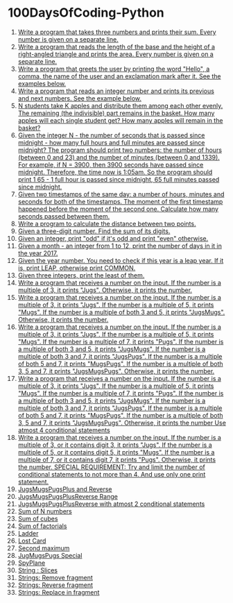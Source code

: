 # 100DaysOfCoding-Python
1. [Write a program that takes three numbers and prints their sum. Every number is given on a separate line.](Day001.md)
2. [Write a program that reads the length of the base and the height of a right-angled triangle and prints the area. Every number is given on a separate line.
](Day002.md)
3. [Write a program that greets the user by printing the word "Hello", a comma, the name of the user and an exclamation mark after it. See the examples below.](Day003.md)
4. [Write a program that reads an integer number and prints its previous and next numbers. See the example below.
](Day004.md)
5. [N students take K apples and distribute them among each other evenly. The remaining (the indivisible) part remains in the basket. How many apples will each single student get? How many apples will remain in the basket?
](Day005.md)
6. [Given the integer N - the number of seconds that is passed since midnight - how many full hours and full minutes are passed since midnight?
The program should print two numbers: the number of hours (between 0 and 23) and the number of minutes (between 0 and 1339).
For example, if N = 3900, then 3900 seconds have passed since midnight. 
Therefore, the time now is 1:05am. 
So the program should print 1 65 - 1 full hour is passed since midnight, 65 full minutes passed since midnight.  ](Day006.md)
7. [Given two timestamps of the same day: a number of hours, minutes and seconds for both of the timestamps. The moment of the first timestamp happened before the moment of the second one. Calculate how many seconds passed between them.](Day007.md)
8. [Write a program to calculate the distance between two points.
](Day008.md)
9. [Given a three-digit number. Find the sum of its digits.       ](Day009.md)
10. [Given an integer, print "odd" if it's odd and print "even" otherwise.](Day010.md)
11. [Given a month - an integer from 1 to 12, print the number of days in it in the year 2017.](Day011.md)
12. [Given the year number. You need to check if this year is a leap year. If it is, print LEAP, otherwise print COMMON.](Day012.md)
13. [Given three integers, print the least of them.](Day013.md)
14. [Write a program that receives a number on the input.
If the number is a multiple of 3, it prints "Jugs". 
Otherwise, it prints the number.
](Day014.md)
15. [Write a program that receives a number on the input.
If the number is a multiple of 3, it prints "Jugs". 
If the number is a multiple of 5, it prints "Mugs".
If the number is a multiple of both 3 and 5, it prints "JugsMugs".
Otherwise, it prints the number.](Day015.md)
16. [Write a program that receives a number on the input.
If the number is a multiple of 3, it prints "Jugs". 
If the number is a multiple of 5, it prints "Mugs".
If the number is a multiple of 7, it prints "Pugs".
If the number is a multiple of both 3 and 5, it prints "JugsMugs".
If the number is a multiple of both 3 and 7, it prints "JugsPugs".
If the number is a multiple of both 5 and 7, it prints "MugsPugs".
If the number is a multiple of both 3, 5 and 7, it prints "JugsMugsPugs".
Otherwise, it prints the number.](Day016.md)
17. [Write a program that receives a number on the input.
   If the number is a multiple of 3, it prints "Jugs". 
   If the number is a multiple of 5, it prints "Mugs".
   If the number is a multiple of 7, it prints "Pugs".
   If the number is a multiple of both 3 and 5, it prints "JugsMugs".
   If the number is a multiple of both 3 and 7, it prints "JugsPugs".
   If the number is a multiple of both 5 and 7, it prints "MugsPugs".
   If the number is a multiple of both 3, 5 and 7, it prints "JugsMugsPugs".
Otherwise, it prints the number
Use atmost 4 conditional statements](Day017.md)
18. [Write a program that receives a number on the input.
  If the number is a multiple of 3, or it contains digit 3, it prints "Jugs". 
  If the number is a multiple of 5, or it contains digit 5, it prints "Mugs".
  If the number is a multiple of 7, or it contains digit 7, it prints "Pugs".
Otherwise, it prints the number.
SPECIAL REQUIREMENT: 
Try and limit the number of conditional statements to not more than 4. 
And use only one print statement.
](Day018.md)
19. [JugsMugsPugsPlus and Reverse
](Day019.md)
20. [JugsMugsPugsPlusReverse Range](Day020.md)
21. [JugsMugsPugsPlusReverse with atmost 2 conditional statements](Day021.md)
22. [Sum of N numbers](Day022.md)
23. [Sum of cubes](Day023.md)
24. [Sum of factorials](Day024.md)
25. [Ladder](Day025.md)
26. [Lost Card](Day026.md)
27. [Second maximum](Day027.md)
28. [JugMugsPugs Special](Day028.md)
29. [SpyPlane](Day029.md)
30. [String : Slices](Day030.md)
31. [Strings: Remove fragment](Day031.md)
32. [Strings: Reverse fragment](Day032.md)
33. [Strings: Replace in fragment](Day033.md)
